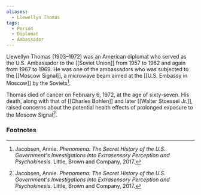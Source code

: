 ```yaml
---
aliases:
  - Llewellyn Thomas
tags:
  - Person
  - Diplomat
  - Ambassador
---
```

Llewellyn Thomas (1903–1972) was an American diplomat who served as the U.S. Ambassador to the [[Soviet Union]] from 1957 to 1962 and again from 1967 to 1969. He was one of the ambassadors who was subjected to the [[Moscow Signal]], a microwave beam aimed at the [[U.S. Embassy in Moscow]] by the Soviets[^1].

Thomas died of cancer on February 6, 1972, at the age of sixty-seven. His death, along with that of [[Charles Bohlen]] and later [[Walter Stoessel Jr.]], raised concerns about the potential health effects of prolonged exposure to the Moscow Signal[^1].

### Footnotes
[^1]: Jacobsen, Annie. *Phenomena: The Secret History of the U.S. Government's Investigations into Extrasensory Perception and Psychokinesis*. Little, Brown and Company, 2017.
